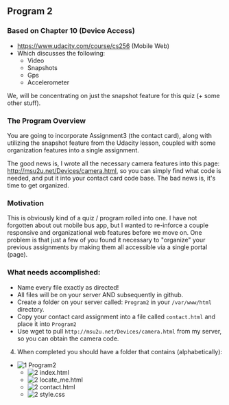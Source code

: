 ## Program  2

### Based on Chapter 10 (Device Access)

- https://www.udacity.com/course/cs256 (Mobile Web)
- Which discusses the following:
    - Video
    - Snapshots
    - Gps
    - Accelerometer

We, will be concentrating on just the snapshot feature for this quiz (+ some other stuff).

### The Program Overview

You are going to incorporate Assignment3 (the contact card), along with utilizing the snapshot feature from the Udacity lesson, coupled with some organization features into a single assignment. 

The good news is, I wrote all the necessary camera features into this page: http://msu2u.net/Devices/camera.html, so you can simply find what code is needed, and put it into your contact card code base. The bad news is, it's time to get organized.

### Motivation

This is obviously kind of a quiz / program rolled into one. I have not forgotten about out mobile bus app, but I wanted to re-inforce a couple responsive and organizational web features before we move on. One problem is that just a few of you found it necessary to "organize" your previous assignments by making them all accessible via a single portal (page).

### What needs accomplished:

- Name every file exactly as directed!
- All files will be on your server AND subsequently in github.
- Create a folder on your server called: `Program2` in your `/var/www/html` directory.
- Copy your contact card assignment into a file called `contact.html` and place it into `Program2`
- Use wget to pull `http://msu2u.net/Devices/camera.html` from my server, so you can obtain the camera code. 


4. When completed you should have a folder that contains (alphabetically):
- ![1] Program2
    - ![2] index.html
    - ![2] locate_me.html
    - ![2] contact.html
    - ![2] style.css

[1]: https://cdn1.iconfinder.com/data/icons/UltimateGnome/22x22/status/folder-drag-accept.png "Folder"
[2]: http://www.plcs.net/downloads/images/defaut.gif "File"
